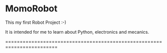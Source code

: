 # MomoRobot
This my first Robot Project :-)

It is intended for me to learn about Python, electronics and mecanics.


========================================================================




